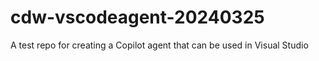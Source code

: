 # cdw-vscodeagent-20240325
A test repo for creating a Copilot agent that can be used in Visual Studio
